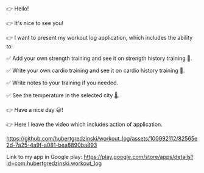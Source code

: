 👉 Hello!

👉 It's nice to see you!

👉 I want to present my workout log application, which includes the ability to:

✅ Add your own strength training and see it on strength history training 💪. 

✅ Write your own cardio training and see it on cardio history training 🏃. 

✅ Write notes to your training if you needed.

✅ See the temperature in the selected city 🌡.

👉 Have a nice day 😃! 

👉 Here I leave the video which includes action of application.  


https://github.com/hubertgredzinski/workout_log/assets/100992112/82565e2d-7a25-4a9f-a081-bea8890ba893


Link to my app in Google play: https://play.google.com/store/apps/details?id=com.hubertgredzinski.workout_log
